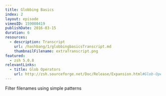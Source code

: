 ```yaml
---
title: Globbing Basics
index: 2
layout: episode
vimeoID: 159080419
publishDate: 2016-03-15
duration: 6
resources:
  - description: Transcript
    url: /hashbang/1/globbingbasicsTranscript.md
    thumbnailFilename: extraTranscript.png
featured:
  - zsh 5.0.8
relevantLinks:
  - title: Glob Operators
    url: http://zsh.sourceforge.net/Doc/Release/Expansion.html#Glob-Operators
---
```

Filter filenames using simple patterns
